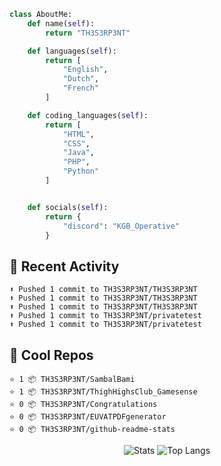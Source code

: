 
```python
class AboutMe:
    def name(self):
        return "TH3S3RP3NT"

    def languages(self):
        return [
            "English",
            "Dutch",
            "French"
        ]

    def coding_languages(self):
        return [
            "HTML",
            "CSS",
            "Java",
            "PHP",
            "Python"
        ]


    def socials(self):
        return {
            "discord": "KGB_Operative"
        }
```

## 🤹 Recent Activity
```
⬆️ Pushed 1 commit to TH3S3RP3NT/TH3S3RP3NT
⬆️ Pushed 1 commit to TH3S3RP3NT/TH3S3RP3NT
⬆️ Pushed 1 commit to TH3S3RP3NT/TH3S3RP3NT
⬆️ Pushed 1 commit to TH3S3RP3NT/privatetest
⬆️ Pushed 1 commit to TH3S3RP3NT/privatetest
```
## 🌟 Cool Repos
```
⭐️ 1 📦 TH3S3RP3NT/SambalBami
⭐️ 1 📦 TH3S3RP3NT/ThighHighsClub_Gamesense
⭐️ 0 📦 TH3S3RP3NT/Congratulations
⭐️ 0 📦 TH3S3RP3NT/EUVATPDFgenerator
⭐️ 0 📦 TH3S3RP3NT/github-readme-stats
```
<p align="center">
  <img alt="Stats" src="https://github-readme-stats-mauve-ten-81.vercel.app/api?username=th3s3rp3nt&show_icons=true&theme=omni">
  <img alt="Top Langs" src="https://github-readme-stats.vercel.app/api/top-langs/?username=th3s3rp3nt&theme=omni&layout=donut"
</p>